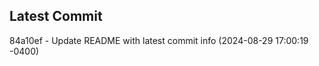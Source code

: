 
## Latest Commit
84a10ef - Update README with latest commit info (2024-08-29 17:00:19 -0400) <Yunxi-Zhou>

